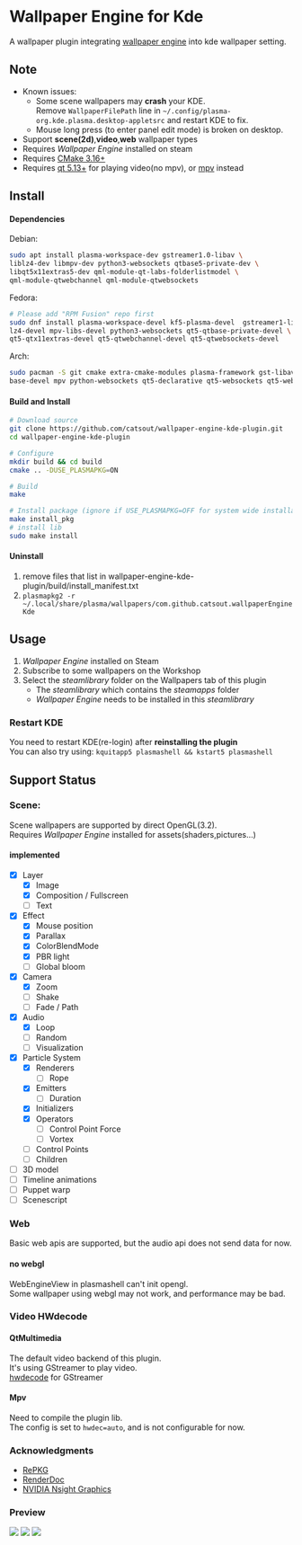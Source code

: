 # Wallpaper Engine for Kde
A wallpaper plugin integrating [wallpaper engine](https://store.steampowered.com/app/431960/Wallpaper_Engine) into kde wallpaper setting.  

## Note
- Known issues:
  - Some scene wallpapers may **crash** your KDE.  
    Remove `WallpaperFilePath` line in `~/.config/plasma-org.kde.plasma.desktop-appletsrc` and restart KDE to fix.  
  - Mouse long press (to enter panel edit mode) is broken on desktop.
- Support **scene(2d)**,**video**,**web** wallpaper types
- Requires *Wallpaper Engine* installed on steam
- Requires [CMake 3.16+](#dependencies)
- Requires [qt 5.13+](#dependencies) for playing video(no mpv), or [mpv](#dependencies) instead  

## Install
#### Dependencies
Debian:  
```sh
sudo apt install plasma-workspace-dev gstreamer1.0-libav \
liblz4-dev libmpv-dev python3-websockets qtbase5-private-dev \
libqt5x11extras5-dev qml-module-qt-labs-folderlistmodel \
qml-module-qtwebchannel qml-module-qtwebsockets
```  

Fedora:  
```sh
# Please add "RPM Fusion" repo first
sudo dnf install plasma-workspace-devel kf5-plasma-devel  gstreamer1-libav \
lz4-devel mpv-libs-devel python3-websockets qt5-qtbase-private-devel \
qt5-qtx11extras-devel qt5-qtwebchannel-devel qt5-qtwebsockets-devel
```

Arch:  
```sh
sudo pacman -S git cmake extra-cmake-modules plasma-framework gst-libav \
base-devel mpv python-websockets qt5-declarative qt5-websockets qt5-webchannel
```
#### Build and Install
```sh
# Download source
git clone https://github.com/catsout/wallpaper-engine-kde-plugin.git
cd wallpaper-engine-kde-plugin

# Configure
mkdir build && cd build
cmake .. -DUSE_PLASMAPKG=ON

# Build
make

# Install package (ignore if USE_PLASMAPKG=OFF for system wide installaiton)
make install_pkg
# install lib
sudo make install
```
#### Uninstall
1. remove files that list in wallpaper-engine-kde-plugin/build/install_manifest.txt
2. `plasmapkg2 -r ~/.local/share/plasma/wallpapers/com.github.catsout.wallpaperEngineKde`

## Usage
1. *Wallpaper Engine* installed on Steam
2. Subscribe to some wallpapers on the Workshop
3. Select the *steamlibrary* folder on the Wallpapers tab of this plugin
	- The *steamlibrary* which contains the *steamapps* folder
	- *Wallpaper Engine* needs to be installed in this *steamlibrary*

### Restart KDE
You need to restart KDE(re-login) after **reinstalling the plugin**  
You can also try using: `kquitapp5 plasmashell && kstart5 plasmashell`  

## Support Status
### Scene:
Scene wallpapers are supported by direct OpenGL(3.2).  
Requires *Wallpaper Engine* installed for assets(shaders,pictures...)
#### implemented
- [x] Layer
	- [x] Image
	- [x] Composition / Fullscreen
	- [ ] Text
- [x] Effect
	- [x] Mouse position
	- [x] Parallax
	- [x] ColorBlendMode
	- [x] PBR light
	- [ ] Global bloom
- [x] Camera
	- [x] Zoom
	- [ ] Shake
	- [ ] Fade / Path
- [x] Audio
	- [x] Loop
	- [ ] Random
	- [ ] Visualization
- [x] Particle System
	- [x] Renderers
		- [ ] Rope
	- [x] Emitters
		- [ ] Duration 
	- [x] Initializers
	- [x] Operators
		- [ ] Control Point Force
		- [ ] Vortex
	- [ ] Control Points
	- [ ] Children
- [ ] 3D model
- [ ] Timeline animations
- [ ] Puppet warp
- [ ] Scenescript  

### Web
Basic web apis are supported, but the audio api does not send data for now.  
#### no webgl
WebEngineView in plasmashell can't init opengl.  
Some wallpaper using webgl may not work, and performance may be bad.   

### Video HWdecode  
#### QtMultimedia
The default video backend of this plugin.  
It's using GStreamer to play video.  
[hwdecode](https://wiki.archlinux.org/title/GStreamer#Hardware_video_acceleration) for GStreamer

#### Mpv
Need to compile the plugin lib.  
The config is set to `hwdec=auto`, and is not configurable for now.  

### Acknowledgments
- [RePKG](https://github.com/notscuffed/repkg)
- [RenderDoc](https://renderdoc.org/)
- [NVIDIA Nsight Graphics](https://developer.nvidia.com/nsight-graphics)

### Preview
![](https://cdn.pling.com/img/f/b/9/f/63f1672d628422f92fd189fe55f60ee8c9f911a691d0745eeaf51d2c6fae6763b8f8.jpg)
![](https://cdn.pling.com/img/d/7/9/f/c28d236408e66ba3cbca5173fb0bf4362b9df45e6e1c485deb6d9f7b4fe6adf93a2b.jpg)
![](https://cdn.pling.com/img/0/e/e/9/23b2aefba63630c7eb723afc202cdaaa2809d32d8a2ddca03b9fec8f82de62d721cd.jpg)
